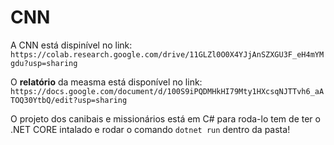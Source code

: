 # CNN

A CNN está dispinível no link:
`https://colab.research.google.com/drive/11GLZl0O0X4YJjAnSZXGU3F_eH4mYMgdu?usp=sharing`

O **relatório** da measma está disponível no link:
`https://docs.google.com/document/d/100S9iPQDMHkHI79Mty1HXcsqNJTTvh6_aATOQ30YtbQ/edit?usp=sharing`




O projeto dos canibais e missionários está em C# para roda-lo tem de ter o .NET CORE intalado e rodar o comando `dotnet run` dentro da pasta!
